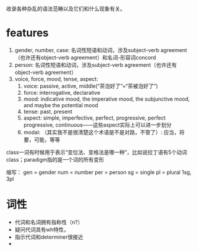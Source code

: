 收录各种杂乱的语法范畴以及它们和什么现象有关。

# features

1. gender, number, case: 名词性短语和动词，涉及subject-verb agreement（也许还有object-verb agreement）和名词-形容词concord
2. person: 名词性短语和动词，涉及subject-verb agreement（也许还有object-verb agreement）
3. voice, force, mood, tense, aspect:
   1. voice: passive, active, middle(“茶泡好了”=“茶被泡好了”)
   2. force: interrogative, declarative
   3. mood: indicative mood, the imperative mood, the subjunctive mood, and maybe the potential mood
   4. tense: past, present
   5. aspect: simple, imperfective, perfect, progressive, perfect progressive, continuous——这些aspect实际上可以进一步划分
   6. modal: （其实我不是很清楚这个术语是不是对路，不管了）: 应当，将要，可能，等等

class一词有时候用于表示“变位法、变格法是哪一种”，比如说拉丁语有5个动词class；paradigm指的是一个词的所有变形

缩写：
gen = gender
num = number
per = person
sg = single
pl = plural
1sg, 3pl

# 词性

- 代词和名词拥有指称性（n?）
- 疑问代词具有wh特性，
- 指示代词和determiner很接近
- 